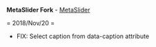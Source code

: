 **MetaSlider Fork** - [MetaSlider](http://wordpress.org/plugins/ml-slider)

= 2018/Nov/20 =

* FIX: Select caption from data-caption attribute